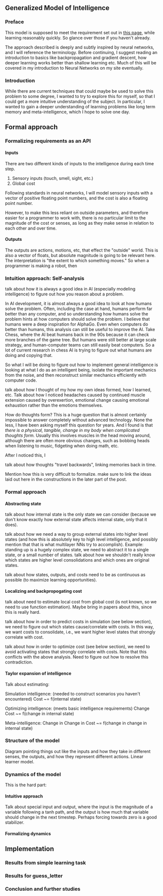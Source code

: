 ## Generalized Model of Intelligence

### Preface

This model is supposed to meet the requirement set out in [this page](exploration_intelligence/generalized_intelligence_requirements), while learning reasonably quickly. So glance over those if you haven't already.

The approach described is deeply and subtly inspired by neural networks, and I will reference the terminology. Before continuing, I suggest reading an introduction to basics like backpropagation and gradient descent, how deeper learning works better than shallow learning etc. Much of this will be covered in my introduction to Neural Networks on my site eventually.

### Introduction

While there are current techniques that could maybe be used to solve this problem to some degree, I wanted to try to explore this for myself, so that I could get a more intuitive understanding of the subject. In particular, I wanted to gain a deeper understanding of learning problems like long term memory and meta-intelligence, which I hope to solve one day.

## Formal approach

### Formalizing requirements as an API

#### Inputs

There are two different kinds of inputs to the intelligence during each time step.

1. Sensory inputs (touch, smell, sight, etc.)
2. Global cost

Following standards in neural networks, I will model sensory inputs with a vector of positive floating point numbers, and the cost is also a floating point number.

However, to make this less reliant on outside parameters, and therefore easier for a programmer to work with, there is no particular limit to the magnitude of the cost or senses, as long as they make sense in relation to each other and over time.

#### Outputs

The outputs are actions, motions, etc, that effect the "outside" world. This is also a vector of floats, but absolute magnitude is going to be relevant here. The interpretation is "the extent to which something moves." So when a programmer is making a robot, then

### Intuition approach: Self-analysis

talk about how it is always a good idea in AI (especially modeling intelligence) to figure out how you reason about a problem.

In AI development, it is almost always a good idea to look at how humans solve the problem. Often, including the case at hand, humans perform far better than any computer, and so understanding how humans solve the problem hints at how computers should solve the problem. I believe that humans were a deep inspiration for AlphaGo. Even when computers do better than humans, this analysis can still be useful to improve the AI. Take Chess, where the AI beat humans back in the 90s because it can check more branches of the game tree. But humans were still better at large scale strategy, and human-computer teams can still easily beat computers. So a lot of current research in chess AI is trying to figure out what humans are doing and copying that.

So what I will be doing to figure out how to implement general intelligence is looking at what I do as an intelligent being, isolate the important mechanics from the noise, and then reconstruct similar mechanics efficiently with computer code.

talk about how I thought of my how my own ideas formed, how I learned, etc. Talk about how I noticed headaches caused by continued muscle extension caused by overexertion, emotional change causing emotional exhaustion rather than the emotions themselves.

How do thoughts form? This is a huge question that is almost certainly impossible to answer completely without advanced technology. None the less, I have been asking myself this question for years. And I found is that *there is a physical, tangible, change in my body when complicated thoughts form.* Usually this involves muscles in the head moving around, although there are often more obvious changes, such as bobbing heads when listening to music, fidgeting when doing math, etc.

After I noticed this, I

talk about how thoughts "travel backwards", linking memories back in time.



Mention how this is very difficult to formalize. make sure to link the ideas laid out here in the constructions in the later part of the post.

### Formal approach

#### Abstracting state

talk about how internal state is the only state we can consider (because we don't know exactly how external state affects internal state, only that it does).

talk about how we need a way to group external states into higher level states (and how this is absolutely key to high level intelligence, and possibly mention that that is what multilayer NNs try to accomplish). Example: standing up is a hugely complex state, we need to abstract it to a single state, or a small number of states. talk about how we shouldn't really know which states are higher level consolidations and which ones are original states.

talk about how states, outputs, and costs need to be as continuous as possible (to maximize learning opportunities).

#### Localizing and backpropogating cost

talk about need to estimate local cost from global cost (is not known, so we need to use function estimation). Maybe bring in papers about this, since this is really hard.

talk about how in order to predict costs in simulation (see below section), we need to figure out which states cause/correlate with costs. In this way, we want costs to consolidate, i.e., we want higher level states that strongly correlate with cost.

talk about how in order to optimize cost (see below section), we need to avoid activating states that strongly correlate with costs. Note that this conflicts with the above analysis. Need to figure out how to resolve this contradiction. 

#### Taylor expansion of intelligence

Talk about estimating:

Simulation intelligence: (needed to construct scenarios you haven't encountered)
Cost ~= f(internal state)

Optimizing intelligence: (meets basic intelligence requirements)
Change Cost ~= f(change in internal state)

Meta-intelligence:
Change in Change in Cost ~= f(change in change in internal state)


### Structure of the model

Diagram pointing things out like the inputs and how they take in different senses, the outputs, and how they represent different actions. Linear learner model.

### Dynamics of the model

This is the hard part:

#### Intuitive approach

Talk about special input and output, where the input is the magnitude of a variable following a tanh path, and the output is how much that variable should change in the next timestep. Perhaps forcing towards zero is a good stabilizer.

#### Formalizing dynamics




## Implementation

### Results from simple learning task

### Results for guess_letter

### Conclusion and further studies
